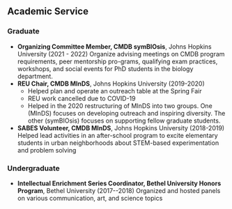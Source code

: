 ## Academic Service

### Graduate
* **Organizing Committee Member, CMDB symBIOsis**, Johns Hopkins University (2021 - 2022)
    Organize advising meetings on CMDB program requirements, peer mentorship pro-grams, qualifying exam practices, workshops, and social events for PhD students in the biology department.
* **REU Chair, CMDB MInDS**, Johns Hopkins University (2019-2020)
  * Helped plan and operate an outreach table at the Spring Fair
  * REU work cancelled due to COVID-19
  * Helped in the 2020 restructuring of MInDS into two groups. One (MInDS) focuses on developing outreach and inspiring diversity. The other (symBIOsis) focuses on supporting fellow graduate students.
* **SABES Volunteer, CMDB MInDS**, Johns Hopkins University (2018-2019)
  Helped lead activities in an after-school program to excite elementary students in urban neighborhoods about STEM-based experimentation and problem solving

### Undergraduate
* **Intellectual Enrichment Series Coordinator, Bethel University Honors Program**, Bethel University (2017--2018)
  Organized and hosted panels on various communication, art, and science topics  
